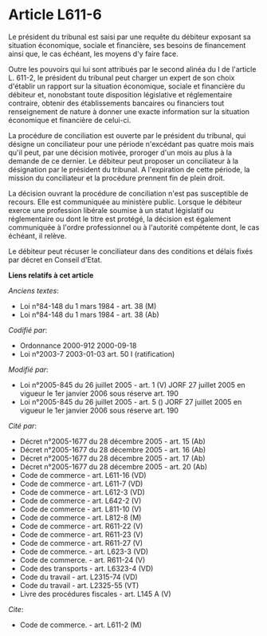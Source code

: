 # Article L611-6

Le président du tribunal est saisi par une requête du débiteur exposant sa situation économique, sociale et financière, ses
besoins de financement ainsi que, le cas échéant, les moyens d'y faire face.

Outre les pouvoirs qui lui sont attribués par le second alinéa du I de l'article L. 611-2, le président du tribunal peut
charger un expert de son choix d'établir un rapport sur la situation économique, sociale et financière du débiteur et,
nonobstant toute disposition législative et réglementaire contraire, obtenir des établissements bancaires ou financiers tout
renseignement de nature à donner une exacte information sur la situation économique et financière de celui-ci.

La procédure de conciliation est ouverte par le président du tribunal, qui désigne un conciliateur pour une période
n'excédant pas quatre mois mais qu'il peut, par une décision motivée, proroger d'un mois au plus à la demande de ce dernier.
Le débiteur peut proposer un conciliateur à la désignation par le président du tribunal. A l'expiration de cette période, la
mission du conciliateur et la procédure prennent fin de plein droit.

La décision ouvrant la procédure de conciliation n'est pas susceptible de recours. Elle est communiquée au ministère public.
Lorsque le débiteur exerce une profession libérale soumise à un statut législatif ou réglementaire ou dont le titre est
protégé, la décision est également communiquée à l'ordre professionnel ou à l'autorité compétente dont, le cas échéant, il
relève.

Le débiteur peut récuser le conciliateur dans des conditions et délais fixés par décret en Conseil d'Etat.

**Liens relatifs à cet article**

_Anciens textes_:

  - Loi n°84-148 du 1 mars 1984 - art. 38 (M)
  - Loi n°84-148 du 1 mars 1984 - art. 38 (Ab)

_Codifié par_:

  - Ordonnance 2000-912 2000-09-18
  - Loi n°2003-7 2003-01-03 art. 50 I (ratification)

_Modifié par_:

  - Loi n°2005-845 du 26 juillet 2005 - art. 1 (V) JORF 27 juillet 2005 en vigueur le 1er janvier 2006 sous réserve art. 190
  - Loi n°2005-845 du 26 juillet 2005 - art. 5 () JORF 27 juillet 2005 en vigueur le 1er janvier 2006 sous réserve art. 190

_Cité par_:

  - Décret n°2005-1677 du 28 décembre 2005 - art. 15 (Ab)
  - Décret n°2005-1677 du 28 décembre 2005 - art. 16 (Ab)
  - Décret n°2005-1677 du 28 décembre 2005 - art. 17 (Ab)
  - Décret n°2005-1677 du 28 décembre 2005 - art. 20 (Ab)
  - Code de commerce - art. L611-16 (VD)
  - Code de commerce - art. L611-7 (VD)
  - Code de commerce - art. L612-3 (VD)
  - Code de commerce - art. L642-2 (V)
  - Code de commerce - art. L811-10 (V)
  - Code de commerce - art. L812-8 (M)
  - Code de commerce - art. R611-22 (V)
  - Code de commerce - art. R611-23 (V)
  - Code de commerce - art. R611-27 (V)
  - Code de commerce. - art. L623-3 (VD)
  - Code de commerce. - art. R611-24 (V)
  - Code des transports - art. L6323-4 (VD)
  - Code du travail - art. L2315-74 (VD)
  - Code du travail - art. L2325-55 (VT)
  - Livre des procédures fiscales - art. L145 A (V)

_Cite_:

  - Code de commerce. - art. L611-2 (M)

